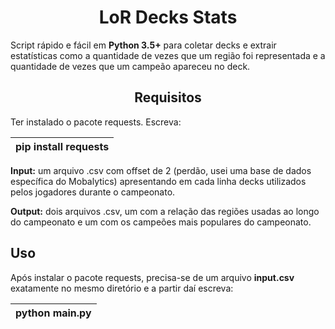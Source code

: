 <h1 align="center">LoR Decks Stats</h1>

<p>
  Script rápido e fácil em <strong>Python 3.5+</strong> para coletar decks e extrair estatísticas como a quantidade de vezes que um região foi representada e a quantidade de vezes que um campeão apareceu no deck.
</p>

<h2 align="center">Requisitos</h2>

<p>
  Ter instalado o pacote requests.
  Escreva:
  <table>
    <thead><th>pip install requests</th></thead>
  </table>
</p>

<p>
  <strong>Input:</strong> um arquivo .csv com offset de 2 (perdão, usei uma base de dados específica do Mobalytics) apresentando em cada linha decks utilizados pelos jogadores durante o campeonato.
</p>

<p>
  <strong>Output:</strong> dois arquivos .csv, um com a relação das regiões usadas ao longo do campeonato e um com os campeões mais populares do campeonato.
</p>

<h2>Uso</h2>

<p>
  Após instalar o pacote requests, precisa-se de um arquivo <strong>input.csv</strong> exatamente no mesmo diretório e a partir daí escreva:
  <table>
    <thead><th>python main.py</th></thead>
  </table>
</p>
